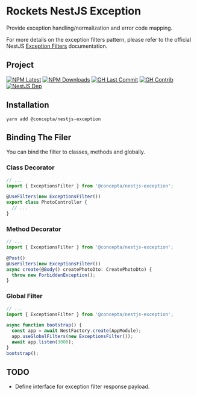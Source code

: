 # Rockets NestJS Exception

Provide exception handling/normalization and error code mapping.

For more details on the exception filters pattern, please refer to the official
NestJS [Exception Filters](https://docs.nestjs.com/exception-filters) documentation.

## Project

[![NPM Latest](https://img.shields.io/npm/v/@concepta/nestjs-exception)](https://www.npmjs.com/package/@concepta/nestjs-exception)
[![NPM Downloads](https://img.shields.io/npm/dw/@conceptadev/nestjs-exception)](https://www.npmjs.com/package/@concepta/nestjs-exception)
[![GH Last Commit](https://img.shields.io/github/last-commit/conceptadev/rockets?logo=github)](https://github.com/conceptadev/rockets)
[![GH Contrib](https://img.shields.io/github/contributors/conceptadev/rockets?logo=github)](https://github.com/conceptadev/rockets/graphs/contributors)
[![NestJS Dep](https://img.shields.io/github/package-json/dependency-version/conceptadev/rockets/@nestjs/common?label=NestJS&logo=nestjs&filename=packages%2Fnestjs-common%2Fpackage.json)](https://www.npmjs.com/package/@nestjs/common)

## Installation

`yarn add @concepta/nestjs-exception`

## Binding The Filer

You can bind the filter to classes, methods and globally.

### Class Decorator

```ts
// ...
import { ExceptionsFilter } from '@concepta/nestjs-exception';

@UseFilters(new ExceptionsFilter())
export class PhotoController {
  // ...
}
```

### Method Decorator

```ts
// ...
import { ExceptionsFilter } from '@concepta/nestjs-exception';

@Post()
@UseFilters(new ExceptionsFilter())
async create(@Body() createPhotoDto: CreatePhotoDto) {
  throw new ForbiddenException();
}
```

### Global Filter

```ts
// ...
import { ExceptionsFilter } from '@concepta/nestjs-exception';

async function bootstrap() {
  const app = await NestFactory.create(AppModule);
  app.useGlobalFilters(new ExceptionsFilter());
  await app.listen(3000);
}
bootstrap();
```

## TODO

- Define interface for exception filter response payload.
